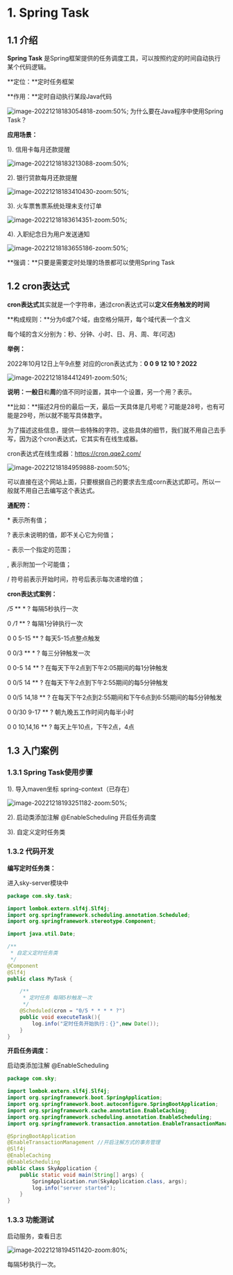 # 1. Spring Task

## 1.1 介绍

**Spring Task** 是Spring框架提供的任务调度工具，可以按照约定的时间自动执行某个代码逻辑。

**定位：**定时任务框架

**作用：**定时自动执行某段Java代码

 ![image-20221218183054818-zoom:50%;](assets/image-20221218183054818.png) 为什么要在Java程序中使用Spring Task？

**应用场景：**

1). 信用卡每月还款提醒

![image-20221218183213088-zoom:50%;](assets/image-20221218183213088.png)

2). 银行贷款每月还款提醒

![image-20221218183410430-zoom:50%;](assets/image-20221218183410430.png)

3). 火车票售票系统处理未支付订单

![image-20221218183614351-zoom:50%;](assets/image-20221218183614351.png)

4). 入职纪念日为用户发送通知

![image-20221218183655186-zoom:50%;](assets/image-20221218183655186.png)

**强调：**只要是需要定时处理的场景都可以使用Spring Task

## 1.2 cron表达式

**cron表达式**其实就是一个字符串，通过cron表达式可以**定义任务触发的时间**

**构成规则：**分为6或7个域，由空格分隔开，每个域代表一个含义

每个域的含义分别为：秒、分钟、小时、日、月、周、年(可选)

**举例：**

2022年10月12日上午9点整 对应的cron表达式为：**0 0 9 12 10 ? 2022**

![image-20221218184412491-zoom:50%;](assets/image-20221218184412491.png)

**说明：**一般**日**和**周**的值不同时设置，其中一个设置，另一个用？表示。

**比如：**描述2月份的最后一天，最后一天具体是几号呢？可能是28号，也有可能是29号，所以就不能写具体数字。

为了描述这些信息，提供一些特殊的字符。这些具体的细节，我们就不用自己去手写，因为这个cron表达式，它其实有在线生成器。

cron表达式在线生成器：<https://cron.qqe2.com/>

![image-20221218184959888-zoom:50%;](assets/image-20221218184959888.png)

可以直接在这个网站上面，只要根据自己的要求去生成corn表达式即可。所以一般就不用自己去编写这个表达式。

**通配符：**

\* 表示所有值；

? 表示未说明的值，即不关心它为何值；

\- 表示一个指定的范围；

, 表示附加一个可能值；

/ 符号前表示开始时间，符号后表示每次递增的值；

**cron表达式案例：**

*/5* ** * ? 每隔5秒执行一次

0 */1* ** ? 每隔1分钟执行一次

0 0 5-15 ** ? 每天5-15点整点触发

0 0/3 ** * ? 每三分钟触发一次

0 0-5 14 ** ? 在每天下午2点到下午2:05期间的每1分钟触发

0 0/5 14 ** ? 在每天下午2点到下午2:55期间的每5分钟触发

0 0/5 14,18 ** ? 在每天下午2点到2:55期间和下午6点到6:55期间的每5分钟触发

0 0/30 9-17 ** ? 朝九晚五工作时间内每半小时

0 0 10,14,16 ** ? 每天上午10点，下午2点，4点

## 1.3 入门案例

### 1.3.1 Spring Task使用步骤

1). 导入maven坐标 spring-context（已存在）

![image-20221218193251182-zoom:50%;](assets/image-20221218193251182.png)

2). 启动类添加注解 @EnableScheduling 开启任务调度

3). 自定义定时任务类

### 1.3.2 代码开发

**编写定时任务类：**

进入sky-server模块中

```java
package com.sky.task;

import lombok.extern.slf4j.Slf4j;
import org.springframework.scheduling.annotation.Scheduled;
import org.springframework.stereotype.Component;

import java.util.Date;

/**
 * 自定义定时任务类
 */
@Component
@Slf4j
public class MyTask {

    /**
     * 定时任务 每隔5秒触发一次
     */
    @Scheduled(cron = "0/5 * * * * ?")
    public void executeTask(){
        log.info("定时任务开始执行：{}",new Date());
    }
}
```

**开启任务调度：**

启动类添加注解 @EnableScheduling

```java
package com.sky;

import lombok.extern.slf4j.Slf4j;
import org.springframework.boot.SpringApplication;
import org.springframework.boot.autoconfigure.SpringBootApplication;
import org.springframework.cache.annotation.EnableCaching;
import org.springframework.scheduling.annotation.EnableScheduling;
import org.springframework.transaction.annotation.EnableTransactionManagement;

@SpringBootApplication
@EnableTransactionManagement //开启注解方式的事务管理
@Slf4j
@EnableCaching
@EnableScheduling
public class SkyApplication {
    public static void main(String[] args) {
        SpringApplication.run(SkyApplication.class, args);
        log.info("server started");
    }
}
```

### 1.3.3 功能测试

启动服务，查看日志

![image-20221218194511420-zoom:80%;](assets/image-20221218194511420.png)

每隔5秒执行一次。

